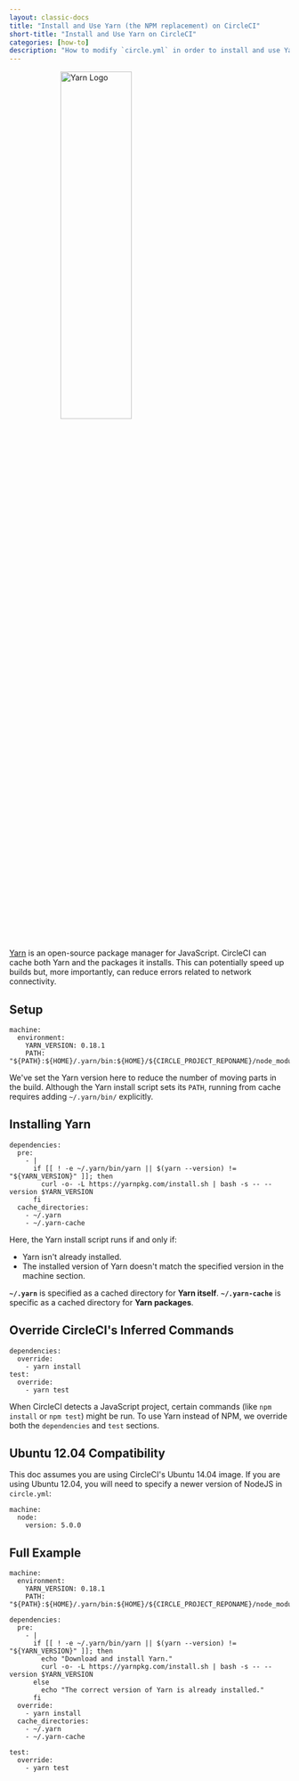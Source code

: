 ```yaml
---
layout: classic-docs
title: "Install and Use Yarn (the NPM replacement) on CircleCI"
short-title: "Install and Use Yarn on CircleCI"
categories: [how-to]
description: "How to modify `circle.yml` in order to install and use Yarn on CircleCI."
---
```


<img src="{{site.baseurl}}/assets/img/logos/yarn-logo.svg" style="display:block;margin:15px auto;width:40%;min-width:320px;" alt="Yarn Logo" />

[Yarn][yarn-site] is an open-source package manager for JavaScript. CircleCI can cache both Yarn and the packages it installs. This can potentially speed up builds but, more importantly, can reduce errors related to network connectivity.

## Setup

```
machine:
  environment:
    YARN_VERSION: 0.18.1
    PATH: "${PATH}:${HOME}/.yarn/bin:${HOME}/${CIRCLE_PROJECT_REPONAME}/node_modules/.bin"
```

We've set the Yarn version here to reduce the number of moving parts in the build. Although the Yarn install script sets its `PATH`, running from cache requires adding `~/.yarn/bin/` explicitly.

## Installing Yarn

```
dependencies:
  pre:
    - |
      if [[ ! -e ~/.yarn/bin/yarn || $(yarn --version) != "${YARN_VERSION}" ]]; then
        curl -o- -L https://yarnpkg.com/install.sh | bash -s -- --version $YARN_VERSION
      fi
  cache_directories:
    - ~/.yarn
    - ~/.yarn-cache
```

Here, the Yarn install script runs if and only if:

* Yarn isn't already installed.
* The installed version of Yarn doesn't match the specified version in the machine section.

**`~/.yarn`** is specified as a cached directory for **Yarn itself**. **`~/.yarn-cache`** is specific as a cached directory for **Yarn packages**.

## Override CircleCI's Inferred Commands

```
dependencies:
  override:
    - yarn install
test:
  override:
    - yarn test
```

When CircleCI detects a JavaScript project, certain commands (like `npm install` or `npm test`) might be run. To use Yarn instead of NPM, we override both the `dependencies` and `test` sections.

## Ubuntu 12.04 Compatibility

This doc assumes you are using CircleCI's Ubuntu 14.04 image. If you are using Ubuntu 12.04, you will need to specify a newer version of NodeJS in `circle.yml`:

```
machine:
  node:
    version: 5.0.0
```

## Full Example

```
machine:
  environment:
    YARN_VERSION: 0.18.1
    PATH: "${PATH}:${HOME}/.yarn/bin:${HOME}/${CIRCLE_PROJECT_REPONAME}/node_modules/.bin"

dependencies:
  pre:
    - |
      if [[ ! -e ~/.yarn/bin/yarn || $(yarn --version) != "${YARN_VERSION}" ]]; then
        echo "Download and install Yarn."
        curl -o- -L https://yarnpkg.com/install.sh | bash -s -- --version $YARN_VERSION
      else
        echo "The correct version of Yarn is already installed."
      fi
  override:
    - yarn install
  cache_directories:
    - ~/.yarn
    - ~/.yarn-cache

test:
  override:
    - yarn test
```



[yarn-site]: https://yarnpkg.com/
